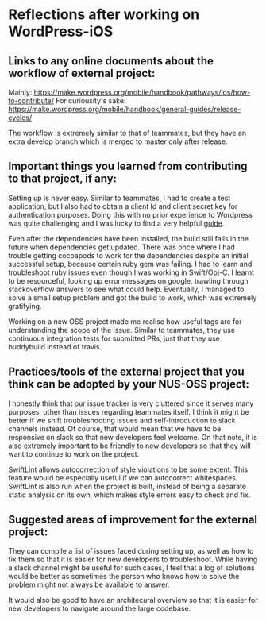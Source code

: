 # Reflections after working on WordPress-iOS


## Links to any online documents about the workflow of external project:
Mainly: https://make.wordpress.org/mobile/handbook/pathways/ios/how-to-contribute/
For curiousity's sake: https://make.wordpress.org/mobile/handbook/general-guides/release-cycles/

The workflow is extremely similar to that of teammates, but they have an extra develop branch which is merged to master only after release. 

## Important things you learned from contributing to that project, if any:
Setting up is never easy. Similar to teammates, I had to create a test application, but I also had to obtain a client Id and client secret key for authentication purposes. Doing this with no prior experience to Wordpress was quite challenging and I was lucky to find a very helpful [guide](http://pinkstone.co.uk/how-to-build-wordpress-for-ios-2015/).

Even after the dependencies have been installed, the build still fails in the future when dependencies get updated. There was once where I had trouble getting cocoapods to work for the dependencies despite an initial successful setup, because certain ruby gem was failing. I had to learn and troubleshoot ruby issues even though I was working in Swift/Obj-C. I learnt to be resourceful, looking up error messages on google, trawling througn stackoverflow answers to see what could help. Eventually, I managed to solve a small setup problem and got the build to work, which was extremely gratifying.

Working on a new OSS project made me realise how useful tags are for understanding the scope of the issue. Similar to teammates, they use continuous integration tests for submitted PRs, just that they use buddybuild instead of travis.


## Practices/tools of the external project that you think can be adopted by your NUS-OSS project:

I honestly think that our issue tracker is very cluttered since it serves many purposes, other than issues regarding teammates itself. I think it might be better if we shift troubleshooting issues and self-introduction to slack channels instead. Of course, that would mean that we have to be responsive on slack so that new developers feel welcome. On that note, it is also extremely important to be friendly to new developers so that they will want to continue to work on the project.

SwiftLint allows autocorrection of style violations to be some extent. This feature would be especially useful if we can autocorrect whitespaces. SwiftLint is also run when the project is built, instead of being a separate static analysis on its own, which makes style errors easy to check and fix. 


## Suggested areas of improvement for the external project:

They can compile a list of issues faced during setting up, as well as how to fix them so that it is easier for new developers to troubleshoot.  While having a slack channel might be useful for such cases, I feel that a log of solutions would be better as sometimes the person who knows how to solve the problem might not always be available to answer.

It would also be good to have an architecural overview so that it is easier for new developers to navigate around the large codebase. 
